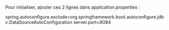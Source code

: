 Pour initialiser, ajouter ces 2 lignes dans application.properties :

spring.autoconfigure.exclude=org.springframework.boot.autoconfigure.jdbc.DataSourceAutoConfiguration
server.port=8084